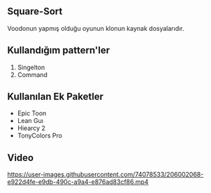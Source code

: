 ## Square-Sort
Voodonun yapmış olduğu oyunun klonun kaynak dosyalarıdır.

##  Kullandığım pattern'ler 

1. Singelton 
2. Command

## Kullanılan Ek Paketler

* Epic Toon 
* Lean Guı
* Hiearcy 2
* TonyColors Pro

## Video


https://user-images.githubusercontent.com/74078533/206002068-e922d4fe-e9db-490c-a9a4-e876ad83cf86.mp4

